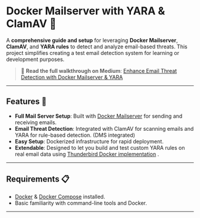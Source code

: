 # Docker Mailserver with YARA & ClamAV 🚀  

A **comprehensive guide and setup** for leveraging **Docker Mailserver**, **ClamAV**, and **YARA rules** to detect and analyze email-based threats. This project simplifies creating a test email detection system for learning or development purposes.  

> 📝 **Read the full walkthrough on Medium**: [Enhance Email Threat Detection with Docker Mailserver & YARA](https://medium.com/@conradferns/leveraging-clamav-yara-for-email-threat-detection-%EF%B8%8F-99e5e8c46e31)  

---

## Features 🌟  

- **Full Mail Server Setup**: Built with [Docker Mailserver](https://github.com/docker-mailserver/docker-mailserver) for sending and receiving emails.  
- **Email Threat Detection**: Integrated with ClamAV for scanning emails and YARA for rule-based detection. (DMS integrated)
- **Easy Setup**: Dockerized infrastructure for rapid deployment.  
- **Extendable**: Designed to let you build and test custom YARA rules on real email data using [Thunderbird Docker implementation](https://github.com/jlesage/docker-thunderbird) .  

---

## Requirements 📋  

- [Docker](https://www.docker.com/get-started) & [Docker Compose](https://docs.docker.com/compose/install/) installed.  
- Basic familiarity with command-line tools and Docker.  

---
